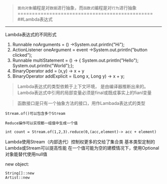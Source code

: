 >`面向对象`编程是对`数据`进行抽象，而`函数式`编程是对`行为`进行抽象
===============================================
##Lambda表达式
------------------------------------
Lambda表达式的不同形式
1. Runnable noArguments = () ->System.out.println("Hi");
2. ActionListener oneArgument = event ->System.out.println("button clicked");
3. Runnable multiStatement = () -> {
  System.out.println("Hello");
  System.out.println("World");};
4. BinaryOperator<Long> add = (x,y) -> x + y
5. BinaryOperator<Long> addExplicit = (Long x, Long y) -> x + y;

> Lambda表达式的类型依赖于上下文环境， 是由编译器推断出来的。
> Lambda表达式中引用的局部变量必须是final或既成事实上的fianl变量

>函数接口是只有一个抽象方法的接口，用作Lambada表达式的类型


`Stream.of()可以包含多个Stream`


`Reduce操作可以实现都一组值中生成一个值`
```
int count = Stream.of(1,2,3).reduce(0,(acc,element)-> acc + element)
```

Lambda使用Stream（内部迭代）控制权更多的交给了集合类
基本类型定制的Lambda或Stream可以提高性能
在一个值可能为空的建模情况下，使用Optional对象能替代使用null值


new object:
```
String[]::new
Artist::new
```
